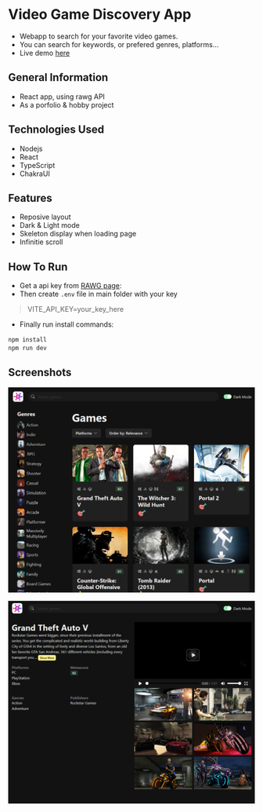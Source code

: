 # Video Game Discovery App

- Webapp to search for your favorite video games.
- You can search for keywords, or prefered genres, platforms...
- Live demo [here](https://video-games-discovery-app.vercel.app/)

## General Information

- React app, using rawg API
- As a porfolio &amp; hobby project

## Technologies Used

- Nodejs
- React
- TypeScript
- ChakraUI

## Features

- Reposive layout
- Dark & Light mode
- Skeleton display when loading page
- Infinitie scroll

## How To Run

- Get a api key from [RAWG page](https://rawg.io/apidocs):
- Then create `.env` file in main folder with your key

> VITE_API_KEY=your_key_here

- Finally run install commands:

``` bash
npm install
npm run dev
```

## Screenshots

![Index page](./screenshots/index_page.png)

![Detail page](./screenshots/detail_page.png)
